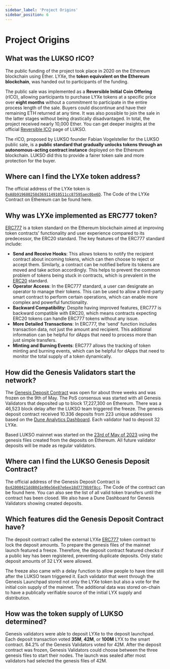 ```yaml
---
sidebar_label: 'Project Origins'
sidebar_position: 6
---
```


# Project Origins

## What was the LUKSO rICO?

The public funding of the project took place in 2020 on the Ethereum blockchain using Ether. LYXe, the **token equivalent on the Ethereum blockchain**, was handed out to participants of the funding.

The public sale was implemented as a **Reversible Initial Coin Offering** (rICO), allowing participants to purchase LYXe tokens at a specific price over **eight months** without a commitment to participate in the entire process length of the sale. Buyers could discontinue and have their remaining ETH returned at any time. It was also possible to join the sale in the latter stages without being drastically disadvantaged. In total, the project received nearly 10,000 Ether. You can get deeper insights at the official [Reversible ICO](https://rico.lukso.network/) page of LUKSO.

The rICO, proposed by LUKSO founder Fabian Vogelsteller for the LUKSO public sale, is a **public standard that gradually unlocks tokens through an autonomous-acting contract instance** deployed on the Ethereum blockchain. LUKSO did this to provide a fairer token sale and more protection for the buyer.

## Where can I find the LYXe token address?

The official address of the LYXe token is [`0xA8b919680258d369114910511cc87595aec0be6D`](https://etherscan.io/token/0xA8b919680258d369114910511cc87595aec0be6D). The Code of the LYXe Contract on Ethereum can be found here.

## Why was LYXe implemented as ERC777 token?

[ERC777](https://ethereum.org/de/developers/docs/standards/tokens/erc-777/) is a token standard on the Ethereum blockchain aimed at improving token contracts' functionality and user experience compared to its predecessor, the ERC20 standard. The key features of the ERC777 standard include:

- **Send and Receive Hooks**: This allows tokens to notify the recipient contract about incoming tokens, which can then choose to reject or accept them. Similarly, a contract can be notified before its tokens are moved and take action accordingly. This helps to prevent the common problem of tokens being stuck in contracts, which is prevalent in the [ERC20](https://ethereum.org/de/developers/docs/standards/tokens/erc-20/) standard.
- **Operator Access**: In the ERC777 standard, a user can designate an operator to manage their tokens. This can be used to allow a third-party smart contract to perform certain operations, which can enable more complex and powerful functionality.
- **Backward Compatibility**: Despite having improved features, ERC777 is backward compatible with ERC20, which means contracts expecting ERC20 tokens can handle ERC777 tokens without any issue.
- **More Detailed Transactions**: In ERC777, the 'send' function includes transaction data, not just the amount and recipient. This additional information can be helpful for dApps that need to process more than just simple transfers.
- **Minting and Burning Events**: ERC777 allows the tracking of token minting and burning events, which can be helpful for dApps that need to monitor the total supply of a token dynamically.

## How did the Genesis Validators start the network?

The [Genesis Deposit Contract](https://etherscan.io/address/0x42000421dd80D1e90E56E87e6eE18D7770b9F8cC#code) was open for about three weeks and was frozen on the 9th of May. The PoS consensus was started with all Genesis Validators that deposited up to block 17,227,300 on Ethereum. There was a 46,523 block delay after the LUKSO team triggered the freeze. The genesis deposit contract received 10.336 deposits from 223 unique addresses based on the [Dune Analytics Dashboard](https://dune.com/hmc/lukso-genesis-validators). Each validator had to deposit 32 LYXe.

Based LUKSO mainnet was started on the [23rd of May of 2023](https://medium.com/lukso/genesis-validators-start-your-clients-fe01db8f3fba) using the genesis files created from the deposits on Ethereum. All future validator deposits will be made as regular validators.

## Where can I find the LUKSO Genesis Deposit Contract?

The official address of the Genesis Deposit Contract is [`0x42000421dd80d1e90e56e87e6ee18d7770b9f8cc`](https://etherscan.io/address/0x42000421dd80d1e90e56e87e6ee18d7770b9f8cc). The Code of the contract can be found here. You can also see the list of all valid token transfers until the contract has been closed. We also have a Dune Dashboard for Genesis Validators showing created deposits.

## Which features did the Genesis Deposit Contract have?

The deposit contract called the external LYXe [ERC777](https://ethereum.org/de/developers/docs/standards/tokens/erc-777/) token contract to lock the deposit amounts. To prepare the genesis files of the mainnet launch featured a freeze. Therefore, the deposit contract featured checks if a public key has been registered, preventing duplicate deposits. Only static deposit amounts of 32 LYX were allowed.

The freeze also came with a delay function to allow people to have time still after the LUKSO team triggered it. Each validator that went through the Genesis Launchpad stored not only the LYXe token but also a vote for the initial coin supply of the mainnet. The additional data was stored on-chain to have a publically verifiable source of the initial LYX supply and distribution.

## How was the token supply of LUKSO determined?

Genesis validators were able to deposit LYXe to the deposit launchpad. Each deposit transaction voted **35M**, **42M**, or **100M** LYX to the smart contract. 84.2% of the Genesis Validators voted for 42M. After the deposit contract was frozen, Genesis Validators could choose between the three genesis files to start their nodes. The launch was sealed after most validators had selected the genesis files of 42M.
